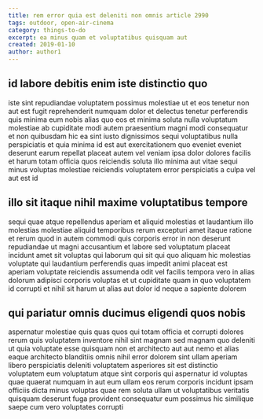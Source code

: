 ```yaml
---
title: rem error quia est deleniti non omnis article 2990
tags: outdoor, open-air-cinema
category: things-to-do
excerpt: ea minus quam et voluptatibus quisquam aut
created: 2019-01-10
author: author1
---
```


## id labore debitis enim iste distinctio quo

iste sint repudiandae voluptatem possimus molestiae ut et eos tenetur non aut est fugit reprehenderit numquam dolor et delectus tenetur perferendis quis minima eum nobis alias quo eos et minima soluta nulla voluptatum molestiae ab cupiditate modi autem praesentium magni modi consequatur et non quibusdam hic ea sint iusto dignissimos sequi voluptatibus nulla perspiciatis et quia minima id est aut exercitationem quo eveniet eveniet deserunt earum repellat placeat autem vel veniam ipsa dolor dolores facilis et harum totam officia quos reiciendis soluta illo minima aut vitae sequi minus voluptas molestiae reiciendis voluptatem error perspiciatis a culpa vel aut est id

## illo sit itaque nihil maxime voluptatibus tempore

sequi quae atque repellendus aperiam et aliquid molestias et laudantium illo molestias molestiae aliquid temporibus rerum excepturi amet itaque ratione et rerum quod in autem commodi quis corporis error in non deserunt repudiandae ut magni accusantium et labore sed voluptatum placeat incidunt amet sit voluptas qui laborum qui sit qui quo aliquam hic molestias voluptate qui laudantium perferendis quas impedit animi placeat est aperiam voluptate reiciendis assumenda odit vel facilis tempora vero in alias dolorum adipisci corporis voluptas et ut cupiditate quam in quo voluptatem id corrupti et nihil sit harum ut alias aut dolor id neque a sapiente dolorem

## qui pariatur omnis ducimus eligendi quos nobis

aspernatur molestiae quis quas quos qui totam officia et corrupti dolores rerum quis voluptatem inventore nihil sint magnam sed magnam quo deleniti ut quia voluptate esse quisquam non et architecto aut aut nemo et alias eaque architecto blanditiis omnis nihil error dolorem sint ullam aperiam libero perspiciatis deleniti voluptatem asperiores sit est distinctio voluptatem eum voluptatum atque sint corporis qui aspernatur id voluptas quae quaerat numquam in aut eum ullam eos rerum corporis incidunt ipsam officiis dicta minus voluptas quae rem soluta ullam ut voluptatibus veritatis quisquam deserunt fuga provident consequatur eum possimus hic similique saepe cum vero voluptates corrupti
